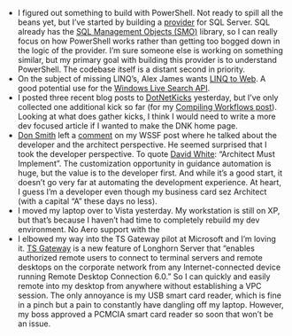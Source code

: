 -   I figured out something to build with PowerShell. Not ready to spill
    all the beans yet, but I’ve started by building a
    [provider](http://msdn2.microsoft.com/en-us/library/ms714636.aspx)
    for SQL Server. SQL already has the [SQL Management Objects
    (SMO)](http://msdn2.microsoft.com/en-us/library/ms162169.aspx) library,
    so I can really focus on how PowerShell works rather than getting
    too bogged down in the logic of the provider. I’m sure someone else
    is working on something similar, but my primary goal with building
    this provider is to understand PowerShell. The codebase itself is a
    distant second in priority.
-   On the subject of missing LINQ’s, Alex James wants [LINQ to
    Web](http://www.base4.net/Blog.aspx?ID=300). A good potential use
    for the [Windows Live Search
    API](http://msdn2.microsoft.com/en-us/library/bb251794.aspx).
-   I posted three recent blog posts to
    [DotNetKicks](http://www.dotnetkicks.com/) yesterday, but I’ve only
    collected one additional kick so far (for my [Compiling Workflows
    post](http://devhawk.net/2007/01/29/compiling-workflows/)).
    Looking at what does gather kicks, I think I would need to write a
    more dev focused article if I wanted to make the DNK home page.
-   [Don Smith](http://blogs.msdn.com/donsmith/) left a
    [comment](http://devhawk.net/CommentView,guid,a8ceccf6-df2a-4213-9b87-ef1d46e31516.aspx#commentstart)
    on my WSSF post where he talked about the developer and the
    architect perspective. He seemed surprised that I took the developer
    perspective. To quote [David White](http://davidjwhite.net/myblog/):
    “Architect Must Implement”. The customization opportunity in
    guidance automation is huge, but the value is to the developer
    first. And while it’s a good start, it doesn’t go very far at
    automating the development experience. At heart, I guess I’m a
    developer even though my business card sez Architect (with a capital
    “A” these days no less).
-   I moved my laptop over to Vista yesterday. My workstation is still
    on XP, but that’s because I haven’t had time to completely rebuild
    my dev environment. No Aero support with the
-   I elbowed my way into the TS Gateway pilot at Microsoft and I’m
    loving it. [TS
    Gateway](http://www.microsoft.com/windowsserver/longhorn/terminal-services/default.mspx)
    is a new feature of Longhorn Server that “enables authorized remote
    users to connect to terminal servers and remote desktops on the
    corporate network from any Internet-connected device running Remote
    Desktop Connection 6.0.” So I can quickly and easily remote into my
    desktop from anywhere without establishing a VPC session. The only
    annoyance is my USB smart card reader, which is fine in a pinch but
    a pain to constantly have dangling off my laptop. However, my boss
    approved a PCMCIA smart card reader so soon that won’t be an issue.

